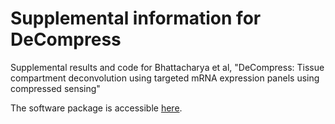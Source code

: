 # Supplemental information for DeCompress
Supplemental results and code for Bhattacharya et al, "DeCompress: Tissue compartment deconvolution using targeted mRNA expression  panels using compressed sensing"

The software package is accessible [here](https://github.com/bhattacharya-a-bt/DeCompress).
